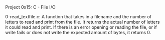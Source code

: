Project 0x15: C - File I/O

0-read_textfile.c: A function that takes in a filename and the number of letters to read and print from the file.
It returns the actual number of letters it could read and print.
If there is an error opening or reading the file, or if write fails or does not write the expected amount of bytes, it returns 0.



